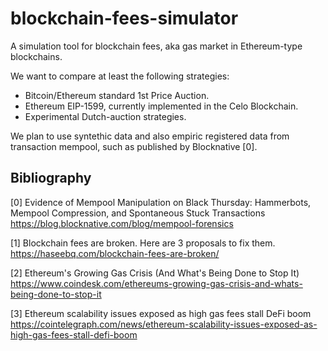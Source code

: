 # blockchain-fees-simulator

A simulation tool for blockchain fees, aka gas market in Ethereum-type blockchains.

We want to compare at least the following strategies:

 - Bitcoin/Ethereum standard 1st Price Auction.
 - Ethereum EIP-1599, currently implemented in the Celo Blockchain.
 - Experimental Dutch-auction strategies.
 
We plan to use syntethic data and also empiric registered data from transaction mempool, such as published by Blocknative [0].

## Bibliography

[0] Evidence of Mempool Manipulation on Black Thursday: Hammerbots, Mempool Compression, and Spontaneous Stuck Transactions https://blog.blocknative.com/blog/mempool-forensics

[1] Blockchain fees are broken. Here are 3 proposals to fix them. https://haseebq.com/blockchain-fees-are-broken/

[2] Ethereum's Growing Gas Crisis (And What's Being Done to Stop It) https://www.coindesk.com/ethereums-growing-gas-crisis-and-whats-being-done-to-stop-it

[3] Ethereum scalability issues exposed as high gas fees stall DeFi boom https://cointelegraph.com/news/ethereum-scalability-issues-exposed-as-high-gas-fees-stall-defi-boom
